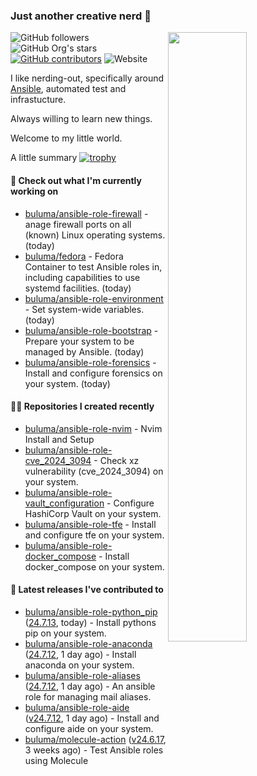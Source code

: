 ### Just another creative nerd 👋
<img align="right" src="https://github-readme-stats.vercel.app/api?username=buluma&theme=gotham&show_icons=true" width="50%"/>

![GitHub followers](https://img.shields.io/github/followers/buluma)
![GitHub Org's stars](https://img.shields.io/github/stars/buluma)
[![GitHub contributors](https://img.shields.io/github/contributors/buluma/badges.svg)](https://GitHub.com/buluma/badges/graphs/contributors/)
![Website](https://img.shields.io/website?url=https%3A%2F%2Fbuluma.github.io)

I like nerding-out, specifically around [Ansible](https://github.com/ansible/ansible), automated test and infrastucture.

Always willing to learn new things.

Welcome to my little world.

A little summary
[![trophy](https://github-profile-trophy.vercel.app/?username=buluma&no-frame=true&no-bg=true&margin-h=10&theme=onestar&column=-1=ryo-ma&rank=S,SS,SSS,AAA,AA,B,C,SECRET)](https://github.com/ryo-ma/github-profile-trophy)

#### 👷 Check out what I'm currently working on

- [buluma/ansible-role-firewall](https://github.com/buluma/ansible-role-firewall) - anage firewall ports on all (known) Linux operating systems. (today)
- [buluma/fedora](https://github.com/buluma/fedora) - Fedora Container to test Ansible roles in, including capabilities to use systemd facilities. (today)
- [buluma/ansible-role-environment](https://github.com/buluma/ansible-role-environment) - Set system-wide variables. (today)
- [buluma/ansible-role-bootstrap](https://github.com/buluma/ansible-role-bootstrap) - Prepare your system to be managed by Ansible. (today)
- [buluma/ansible-role-forensics](https://github.com/buluma/ansible-role-forensics) - Install and configure forensics on your system. (today)

#### 👨‍💻 Repositories I created recently

- [buluma/ansible-role-nvim](https://github.com/buluma/ansible-role-nvim) - Nvim Install and Setup
- [buluma/ansible-role-cve_2024_3094](https://github.com/buluma/ansible-role-cve_2024_3094) - Check xz vulnerability (cve_2024_3094) on your system.
- [buluma/ansible-role-vault_configuration](https://github.com/buluma/ansible-role-vault_configuration) - Configure HashiCorp Vault on your system.
- [buluma/ansible-role-tfe](https://github.com/buluma/ansible-role-tfe) - Install and configure tfe on your system.
- [buluma/ansible-role-docker_compose](https://github.com/buluma/ansible-role-docker_compose) - Install docker_compose on your system.

#### 🚀 Latest releases I've contributed to

- [buluma/ansible-role-python_pip](https://github.com/buluma/ansible-role-python_pip) ([24.7.13](https://github.com/buluma/ansible-role-python_pip/releases/tag/24.7.13), today) - Install pythons pip on your system.
- [buluma/ansible-role-anaconda](https://github.com/buluma/ansible-role-anaconda) ([24.7.12](https://github.com/buluma/ansible-role-anaconda/releases/tag/24.7.12), 1 day ago) - Install anaconda on your system.
- [buluma/ansible-role-aliases](https://github.com/buluma/ansible-role-aliases) ([24.7.12](https://github.com/buluma/ansible-role-aliases/releases/tag/24.7.12), 1 day ago) - An ansible role for managing mail aliases.
- [buluma/ansible-role-aide](https://github.com/buluma/ansible-role-aide) ([v24.7.12](https://github.com/buluma/ansible-role-aide/releases/tag/v24.7.12), 1 day ago) - Install and configure aide on your system.
- [buluma/molecule-action](https://github.com/buluma/molecule-action) ([v24.6.17](https://github.com/buluma/molecule-action/releases/tag/v24.6.17), 3 weeks ago) - Test Ansible roles using Molecule


